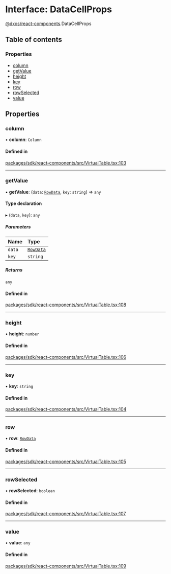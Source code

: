 # Interface: DataCellProps

[@dxos/react-components](../modules/dxos_react_components.md).DataCellProps

## Table of contents

### Properties

- [column](dxos_react_components.DataCellProps.md#column)
- [getValue](dxos_react_components.DataCellProps.md#getvalue)
- [height](dxos_react_components.DataCellProps.md#height)
- [key](dxos_react_components.DataCellProps.md#key)
- [row](dxos_react_components.DataCellProps.md#row)
- [rowSelected](dxos_react_components.DataCellProps.md#rowselected)
- [value](dxos_react_components.DataCellProps.md#value)

## Properties

### column

• **column**: `Column`

#### Defined in

[packages/sdk/react-components/src/VirtualTable.tsx:103](https://github.com/dxos/dxos/blob/32ae9b579/packages/sdk/react-components/src/VirtualTable.tsx#L103)

___

### getValue

• **getValue**: (`data`: [`RowData`](../modules/dxos_react_components.md#rowdata), `key`: `string`) => `any`

#### Type declaration

▸ (`data`, `key`): `any`

##### Parameters

| Name | Type |
| :------ | :------ |
| `data` | [`RowData`](../modules/dxos_react_components.md#rowdata) |
| `key` | `string` |

##### Returns

`any`

#### Defined in

[packages/sdk/react-components/src/VirtualTable.tsx:108](https://github.com/dxos/dxos/blob/32ae9b579/packages/sdk/react-components/src/VirtualTable.tsx#L108)

___

### height

• **height**: `number`

#### Defined in

[packages/sdk/react-components/src/VirtualTable.tsx:106](https://github.com/dxos/dxos/blob/32ae9b579/packages/sdk/react-components/src/VirtualTable.tsx#L106)

___

### key

• **key**: `string`

#### Defined in

[packages/sdk/react-components/src/VirtualTable.tsx:104](https://github.com/dxos/dxos/blob/32ae9b579/packages/sdk/react-components/src/VirtualTable.tsx#L104)

___

### row

• **row**: [`RowData`](../modules/dxos_react_components.md#rowdata)

#### Defined in

[packages/sdk/react-components/src/VirtualTable.tsx:105](https://github.com/dxos/dxos/blob/32ae9b579/packages/sdk/react-components/src/VirtualTable.tsx#L105)

___

### rowSelected

• **rowSelected**: `boolean`

#### Defined in

[packages/sdk/react-components/src/VirtualTable.tsx:107](https://github.com/dxos/dxos/blob/32ae9b579/packages/sdk/react-components/src/VirtualTable.tsx#L107)

___

### value

• **value**: `any`

#### Defined in

[packages/sdk/react-components/src/VirtualTable.tsx:109](https://github.com/dxos/dxos/blob/32ae9b579/packages/sdk/react-components/src/VirtualTable.tsx#L109)

